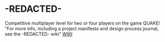 # -REDACTED-
Competitive multiplayer level for two or four players on the game QUAKE!
"For more info, including a project manifesto and design process journal, see the -REDACTED- wiki"
[WIKI](https://github.com/adrianggc/-REDACTED-/wiki)
